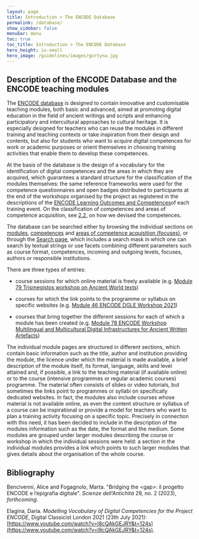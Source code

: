 ```yaml
---
layout: page
title: Introduction > The ENCODE Database
permalink: /database/
show_sidebar: false
menubar: menu
toc: true
toc_title: Introduction > The ENCODE Database
hero_height: is-small
hero_image: /guidelines/images/gortyna.jpg
---
```


## Description of the ENCODE Database and the ENCODE teaching modules

The [ENCODE database](https://gn.biblhertz.it/encode/)
is designed to contain innovative and customisable
teaching modules, both basic and advanced, aimed at promoting digital
education in the field of ancient writings and scripts and enhancing
participatory and intercultural approaches to cultural heritage. It is
especially designed for teachers who can reuse the modules in different
training and teaching contexts or take inspiration from their design and
contents, but also for students who want to acquire digital competences
for work or academic purposes or orient themselves in choosing training
activities that enable them to develop these competences.

At the basis of the database is the design of a vocabulary for the
identification of digital competences and the areas in which they are
acquired, which guarantees a standard structure for the classification
of the modules themselves: the same reference frameworks were used for
the competence questionnaires and open badges distributed to
participants at the end of the workshops organised by the project as
registered in the descriptions of the [ENCODE Learning Outcomes and
Competences](https://site.unibo.it/encode/en/training-events)of each training event.
On the classification of competences and areas of competence acquisition, see [2.2.](docs/competences.md)
on how we devised the competences.

The database can be searched either by browsing the individual sections on
[modules](https://gn.biblhertz.it/encode/modules), [competences](https://gn.biblhertz.it/encode/competences)
and [areas of competence acquisition (focuses)](https://gn.biblhertz.it/encode/focuses), or through the [Search page](https://gn.biblhertz.it/encode/search.html), which includes a search mask in which one can search by textual
strings or use facets combining different parameters such as course
format, competences, incoming and outgoing levels, focuses, authors or
responsible institutions.

There are three types of entries:

-   course sessions for which online material is freely available (e.g.
    [Module 79 Trismegistos workshop on Ancient World
    texts](https://encode.uni-hamburg.de/modules/m79))

-   courses for which the link points to the programme or syllabus on
    specific websites (e.g. [Module 46 ENCODE DGLE Workshop
    2021](https://encode.uni-hamburg.de/modules/m46))

-   courses that bring together the different sessions for each of which
    a module has been created (e.g. [Module 78 ENCODE Workshop
    Multilingual and Multicultural Digital Infrastructures for Ancient
    Written Artefacts](https://encode.uni-hamburg.de/modules/m78))

The individual module pages are structured in different sections, which
contain basic information such as the title, author and institution
providing the module, the licence under which the material is made
available, a brief description of the module itself, its format,
language, skills and level attained and, if possible, a link to the
teaching material (if available online) or to the course (intensive
programmes or regular academic courses) programme. The material often
consists of slides or video tutorials, but sometimes the links point to
programmes or syllabi on specifically dedicated websites. In fact, the
modules also include courses whose material is not available online, as
even the content structure or syllabus of a course can be inspirational
or provide a model for teachers who want to plan a training activity
focusing on a specific topic. Precisely in connection with this need, it
has been decided to include in the description of the modules
information such as the date, the format and the medium. Some modules
are grouped under larger modules describing the course or workshop in
which the individual sessions were held: a section in the individual
modules provides a link which points to such larger modules that gives
details about the organisation of the whole course.

## Bibliography

Bencivenni, Alice and Fogagnolo, Marta. "Bridging the
&lt;gap&gt;: il progetto ENCODE e l’epigrafia digitale". *Scienze
dell’Antichità* 29, no. 2 (2023), *forthcoming*.

Elagina, Daria. *Modelling Vocabulary of Digital Competencies
for the Project ENCODE*, Digital Classicist London 2021 (23th July
2021):
[https://www.youtube.com/watch?v=I8cQAkGEJRY&t=124s](https://www.youtube.com/watch?v=I8cQAkGEJRY&t=124s).
